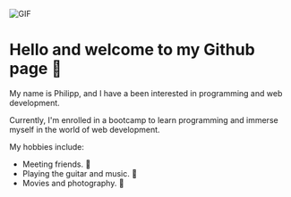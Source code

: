![GIF](https://media.giphy.com/media/3o6ZtpxSZbQRRnwCKQ/giphy.gif)

# Hello and welcome to my Github page :wave:

My name is Philipp, and I have a been interested in programming and web development.

Currently, I'm enrolled in a bootcamp to learn programming and immerse myself in the world of web development.

My hobbies include:

- Meeting friends. 🙌
- Playing the guitar and music. 🎵
- Movies and photography. 🎥


